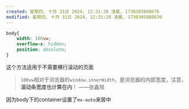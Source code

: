 ```yaml
---
created: 星期四, 十月 31日 2024, 12:31:28 凌晨, 1730305888676
modified: 星期四, 十月 31日 2024, 12:31:28 凌晨, 1730305888676
---
```



```css
body{
	width: 100vw;
	overflow-x: hidden;
	position: absolute;
}
```
这个方法适用于不需要横行滚动的页面

> `100vw`相对于浏览器的`window.innerWidth`，是浏览器的内部宽度，注意，**滚动条宽度也计算在内**！
>——张鑫旭

因为body下的container设置了`mx-auto`来居中